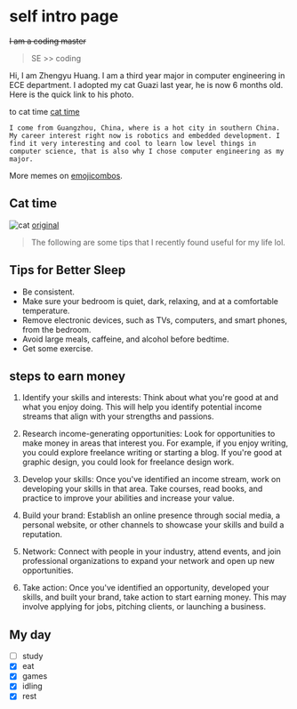# self intro page
~~I am a coding master~~
> SE >> coding

Hi, I am Zhengyu Huang. I am a third year major in computer engineering in ECE department. I adopted my cat Guazi last year, he is now 6 months old. Here is the quick link to his photo.

to cat time [cat time](https://github.com/vanvansan/CSE110LAB1/blob/by-vsc-ui/index/index.md#cat-time)

```
I come from Guangzhou, China, where is a hot city in southern China. My career interest right now is robotics and embedded development. I find it very interesting and cool to learn low level things in computer science, that is also why I chose computer engineering as my major.

```

More memes on [emojicombos](https://emojicombos.com/).

## Cat time
![cat](https://cdn.discordapp.com/attachments/1026579413309063171/1093270769678696499/9821E22C-A979-4665-94C3-275CB87968DD_1_105_c.jpeg)
[original](cat.jpeg)

> The following are some tips that I recently found useful for my life lol. 

## Tips for Better Sleep
- Be consistent.
- Make sure your bedroom is quiet, dark, relaxing, and at a comfortable temperature.
- Remove electronic devices, such as TVs, computers, and smart phones, from the bedroom.
- Avoid large meals, caffeine, and alcohol before bedtime.
- Get some exercise.

## steps to earn money

1. Identify your skills and interests: Think about what you're good at and what you enjoy doing. This will help you identify potential income streams that align with your strengths and passions.

2. Research income-generating opportunities: Look for opportunities to make money in areas that interest you. For example, if you enjoy writing, you could explore freelance writing or starting a blog. If you're good at graphic design, you could look for freelance design work.

3. Develop your skills: Once you've identified an income stream, work on developing your skills in that area. Take courses, read books, and practice to improve your abilities and increase your value.

4. Build your brand: Establish an online presence through social media, a personal website, or other channels to showcase your skills and build a reputation.

5. Network: Connect with people in your industry, attend events, and join professional organizations to expand your network and open up new opportunities.

6. Take action: Once you've identified an opportunity, developed your skills, and built your brand, take action to start earning money. This may involve applying for jobs, pitching clients, or launching a business.

## My day

- [ ] study
- [x] eat
- [x] games
- [x] idling
- [x] rest
